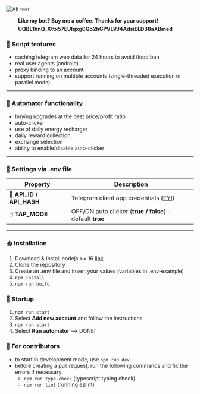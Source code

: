 ![Alt text](/.github/hamster_preview.png)

<div style="">
      <div style="display: flex; align-items: center">
        <img src="https://cdn.iconscout.com/icon/free/png-512/free-buymeacoffee-3521318-2944737.png?f=webp&w=256" width="17" height="17">
        <span style="padding-left: 15px"><strong>Like my bot? Buy me a coffee. Thanks for your support!</strong></span>
    </div>
    <div style="display: flex;margin-top: 5px; align-items: center">
        <img src="https://metamask.io/images/metamask-logo.png" width="17" height="17">
        <span style="padding-left: 15px"><strong>UQBL1hnQ_Xttx57EUIqxg0Qo2hGPVLVJ4AdsiELD38aXBmed</strong></span>
    </div>
</div>


### 📜 **Script features**
- caching telegram web data for 24 hours to avoid flood ban
- real user agents (android)
- proxy binding to an account
- support running on multiple accounts (single-threaded execution in parallel mode)
---
### 🤖 **Automator functionality**
- buying upgrades at the best price/profit ratio
- auto-clicker
- use of daily energy recharger
- daily reward collection
- exchange selection
- ability to enable/disable auto-clicker
---
### 📝 Settings via .env file
| Property                 | Description                                                                             |
|--------------------------|-----------------------------------------------------------------------------------------|
| 🔑 **API_ID / API_HASH** | Telegram client app credentials ([FYI](https://core.telegram.org/api/obtaining_api_id)) |
| 🖱️ **TAP_MODE**         | OFF/ON auto clicker (**true / false**) - default **true**                               |
---
### 📥 Installation

1. Download & install nodejs >= 16 [link](https://nodejs.org/en/download/package-manager/current)
2. Clone the repository
3. Create an .env file and insert your values (variables in .env-example)
4. `npm install`
5. `npm run build`

### 🚀 Startup
1. `npm run start`
2. Select **Add new account** and follow the instructions
3. `npm run start`
4. Select **Run automator** --> DONE!

### 🤝 For contributors
- to start in development mode, use `npm run dev`
- before creating a pull request, run the following commands and fix the errors if necessary:
  - `npm run type-check` (typescript typing check)
  - `npm run lint` (running eslint)
